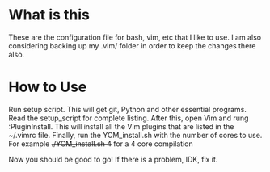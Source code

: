 # What is this

These are the configuration file for bash, vim, etc that I like to use. I am
also considering backing up my .vim/ folder in order to keep the changes there
also. 

# How to Use

Run setup script. This will get git, Python and other essential programs. Read
the setup_script for complete listing. After this, open Vim and rung
:PluginInstall. This will install all the Vim plugins that are listed in the
~/.vimrc file. Finally, run the YCM_install.sh with the number of cores to use.
For example ~~./YCM_install.sh 4~~ for a 4 core compilation

Now you should be good to go! If there is a problem, IDK, fix it. 
